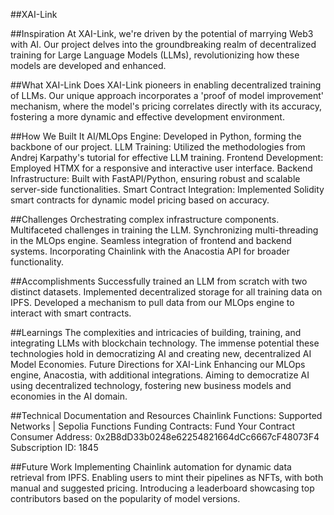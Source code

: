 ##XAI-Link

##Inspiration
At XAI-Link, we're driven by the potential of marrying Web3 with AI. Our project delves into the groundbreaking realm of decentralized training for Large Language Models (LLMs), revolutionizing how these models are developed and enhanced.

##What XAI-Link Does
XAI-Link pioneers in enabling decentralized training of LLMs. Our unique approach incorporates a 'proof of model improvement' mechanism, where the model's pricing correlates directly with its accuracy, fostering a more dynamic and effective development environment.

##How We Built It
AI/MLOps Engine: Developed in Python, forming the backbone of our project.
LLM Training: Utilized the methodologies from Andrej Karpathy's tutorial for effective LLM training.
Frontend Development: Employed HTMX for a responsive and interactive user interface.
Backend Infrastructure: Built with FastAPI/Python, ensuring robust and scalable server-side functionalities.
Smart Contract Integration: Implemented Solidity smart contracts for dynamic model pricing based on accuracy.

##Challenges
Orchestrating complex infrastructure components.
Multifaceted challenges in training the LLM.
Synchronizing multi-threading in the MLOps engine.
Seamless integration of frontend and backend systems.
Incorporating Chainlink with the Anacostia API for broader functionality.

##Accomplishments
Successfully trained an LLM from scratch with two distinct datasets.
Implemented decentralized storage for all training data on IPFS.
Developed a mechanism to pull data from our MLOps engine to interact with smart contracts.

##Learnings
The complexities and intricacies of building, training, and integrating LLMs with blockchain technology.
The immense potential these technologies hold in democratizing AI and creating new, decentralized AI Model Economies.
Future Directions for XAI-Link
Enhancing our MLOps engine, Anacostia, with additional integrations.
Aiming to democratize AI using decentralized technology, fostering new business models and economies in the AI domain.

##Technical Documentation and Resources
Chainlink Functions: Supported Networks | Sepolia Functions
Funding Contracts: Fund Your Contract
Consumer Address: 0x2B8dD33b0248e62254821664dCc6667cF48073F4
Subscription ID: 1845

##Future Work
Implementing Chainlink automation for dynamic data retrieval from IPFS.
Enabling users to mint their pipelines as NFTs, with both manual and suggested pricing.
Introducing a leaderboard showcasing top contributors based on the popularity of model versions.
